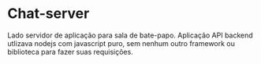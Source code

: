 # Chat-server

Lado servidor de aplicação para sala de bate-papo. Aplicação API backend utlizava nodejs com javascript puro, sem nenhum outro framework ou biblioteca para fazer suas requisições.